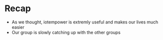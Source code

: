 # Recap
+ As we thought, iotempower is extremly useful and makes our lives much easier
+ Our group is slowly catching up with the other groups
